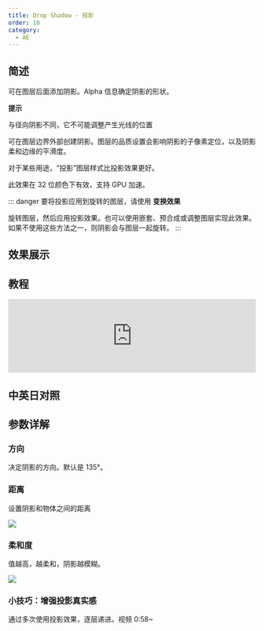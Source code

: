 ```yaml
---
title: Drop Shadow - 投影
order: 10
category:
  - AE
---
```


## 简述

可在图层后面添加阴影。Alpha 信息确定阴影的形状。

**提示**

与径向阴影不同，它不可能调整产生光线的位置

可在图层边界外部创建阴影。图层的品质设置会影响阴影的子像素定位，以及阴影柔和边缘的平滑度。

对于某些用途，“投影”图层样式比投影效果更好。

此效果在 32 位颜色下有效，支持 GPU 加速。

::: danger
要将投影应用到旋转的图层，请使用 **变换效果**

旋转图层，然后应用投影效果。也可以使用嵌套、预合成或调整图层实现此效果。如果不使用这些方法之一，则阴影会与图层一起旋转。
:::

## 效果展示

## 教程

<iframe src="https://player.bilibili.com/player.html?bvid=BV1e34y1X7Vj&page=47&high_quality=1" width="100%" allowfullscreen="allowfullscreen" frameborder="0"></iframe>

## 中英日对照

## 参数详解

### 方向

决定阴影的方向。默认是 135°。

### 距离

设置阴影和物体之间的距离

![](https://cdn.yuelili.com/20211227113921.png)

### 柔和度

值越高，越柔和，阴影越模糊。

![](https://cdn.yuelili.com/20211227114004.png)

### 小技巧：增强投影真实感

通过多次使用投影效果，逐层递进。视频 0:58~
